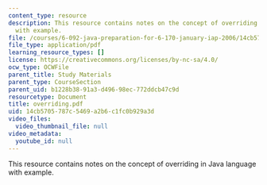```yaml
---
content_type: resource
description: This resource contains notes on the concept of overriding in Java language
  with example.
file: /courses/6-092-java-preparation-for-6-170-january-iap-2006/14cb5705787c5469a2b6c1fc0b929a3d_overriding.pdf
file_type: application/pdf
learning_resource_types: []
license: https://creativecommons.org/licenses/by-nc-sa/4.0/
ocw_type: OCWFile
parent_title: Study Materials
parent_type: CourseSection
parent_uid: b1228b38-91a3-d496-98ec-772ddcb47c9d
resourcetype: Document
title: overriding.pdf
uid: 14cb5705-787c-5469-a2b6-c1fc0b929a3d
video_files:
  video_thumbnail_file: null
video_metadata:
  youtube_id: null
---
```

This resource contains notes on the concept of overriding in Java language with example.